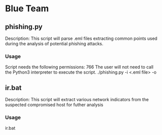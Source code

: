 # Blue Team

## phishing.py
Description: This script will parse .eml files extracting common points used during the analysis of potential phishing attacks.

### Usage
Script needs the following permissions: 766
The user will not need to call the Python3 interpreter to execute the script.
./phishing.py -i <.eml file> -o <OUTPUT FILE>

## ir.bat
Description: This script will extract various network indicators from the suspected compromised host for futher analysis

### Usage
ir.bat


